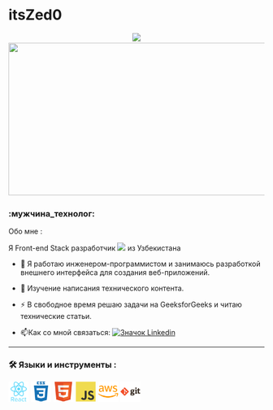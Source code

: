 # itsZed0


<div id="header" align="center">
  <img src="https://media.giphy.com/media/M9gbBd9nbDrOTu1Mqx/giphy.gif" width="100"/>
</div>



<div align="center">
  <img src="https://media.giphy.com/media/dWesBcTLavkZuG35MI/giphy.gif" width="600" height="300"/>
</div>

### :мужчина_технолог: 

Обо мне :

Я Front-end Stack разработчик <img src="https://media.giphy.com/media/WUlplcMpOCEmTGBtBW/giphy.gif" width="30"> из Узбекистана 

- :telescope: Я работаю инженером-программистом и занимаюсь разработкой внешнего интерфейса для создания веб-приложений.

- :seedling: Изучение написания технического контента.

- :zap: В свободное время решаю задачи на GeeksforGeeks и читаю технические статьи.

- :mailbox:Как со мной связаться: [![Значок Linkedin](https://img.shields.io/badge/-kakbar-blue?style=flat&logo=Linkedin&logoColor=white)](ваш-linkedin-url)


---

### :hammer_and_wrench: Языки и инструменты :


<div>
  <img src="https://github.com/devicons/devicon/blob/master/icons/react/react-original-wordmark.svg" title="React" alt="React" width="40" height= "40"/> 
  <img src="https://github.com/devicons/devicon/blob/master/icons/css3/css3-plain-wordmark.svg" title="CSS3" alt="CSS" width="40" height= "40"/> 
  <img src="https://github.com/devicons/devicon/blob/master/icons/html5/html5-original.svg" title="HTML5" alt="HTML" width="40" height="40 "/> 
  <img src="https://github.com/devicons/devicon/blob/master/icons/javascript/javascript-original.svg" title="JavaScript" alt="JavaScript" width="40" height="40 "/> 
  <img src="https://github.com/devicons/devicon/blob/master/icons/amazonwebservices/amazonwebservices-plain-wordmark.svg" title="AWS" alt="AWS" width="40" height= "40"/> 
  <img src="https://github.com/devicons/devicon/blob/master/icons/git/git-original-wordmark.svg" title="Git" **alt="Git" width="40" высота="40"/>
</div>
